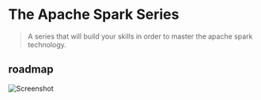# The Apache Spark Series

> A series that will build your skills in order to master the apache spark technology.

## roadmap

![Screenshot](docs/spark-series-roadmap.excalidraw)
